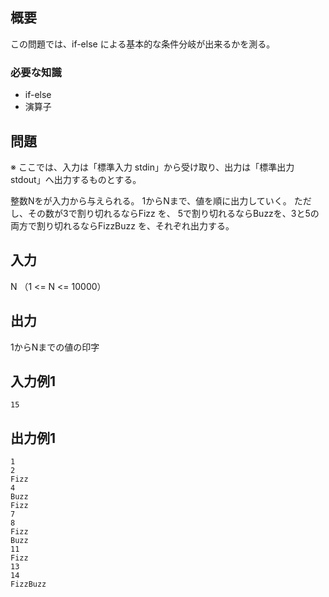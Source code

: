 概要
------
この問題では、if-else による基本的な条件分岐が出来るかを測る。

### 必要な知識
* if-else
* 演算子


問題
------
※ ここでは、入力は「標準入力 stdin」から受け取り、出力は「標準出力 stdout」へ出力するものとする。

整数Nをが入力から与えられる。
1からNまで、値を順に出力していく。
ただし、その数が3で割り切れるならFizz を、 5で割り切れるならBuzzを、3と5の両方で割り切れるならFizzBuzz を、それぞれ出力する。


入力
-----------
N （1 <= N <= 10000）


出力
-----------
1からNまでの値の印字


入力例1
-----------
    15

出力例1
-----------
    1
    2
    Fizz
    4
    Buzz
    Fizz
    7
    8
    Fizz
    Buzz
    11
    Fizz
    13
    14
    FizzBuzz


